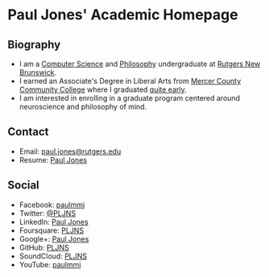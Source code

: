 Paul Jones' Academic Homepage
=============================

Biography
---------

-   I am a [Computer Science](http://cs.rutgers.edu) and
    [Philosophy](http://philosophy.rutgers.edu) undergraduate at
    [Rutgers New Brunswick](http://nb.rutgers.edu).
-   I earned an Associate's Degree in Liberal Arts from [Mercer County
    Community College](http://mccc.edu) where I graduated [quite
    early](http://www.mccc.edu/~humphrew/whatsnew/alumpauljones.htm).
-   I am interested in enrolling in a graduate program centered around
    neuroscience and philosophy of mind.

Contact
-------

-   Email:
    <a href="mailto:paul.jones@rutgers.edu">paul.jones@rutgers.edu</a>
-   Resume: [Paul Jones](./media/paul_jones_resume.pdf)

Social
------

-   Facebook: [paulmmj](https://www.facebook.com/paulmmj)
-   Twitter: [@PLJNS](https://twitter.com/PLJNS)
-   LinkedIn: [Paul Jones](http://lnkd.in/6mKzNf)
-   Foursquare: [PLJNS](https://foursquare.com/pljns)
-   Google+: [Paul
    Jones](https://plus.google.com/u/0/114499420749031467460/posts)
-   GitHub: [PLJNS](https://github.com/PLJNS)
-   SoundCloud: [PLJNS](https://soundcloud.com/pljns)
-   YouTube: [paulmmj](http://www.youtube.com/paulmmj)
